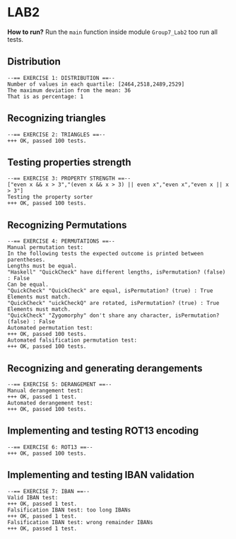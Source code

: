 # LAB2

**How to run?** Run the `main` function inside module `Group7_Lab2` too run all tests.


## Distribution
```
--== EXERCISE 1: DISTRIBUTION ==--
Number of values in each quartile: [2464,2518,2489,2529]
The maximum deviation from the mean: 36
That is as percentage: 1
```

## Recognizing triangles
```
--== EXERCISE 2: TRIANGLES ==--
+++ OK, passed 100 tests.
```

## Testing properties strength
```
--== EXERCISE 3: PROPERTY STRENGTH ==--
["even x && x > 3","(even x && x > 3) || even x","even x","even x || x > 3"]
Testing the property sorter
+++ OK, passed 100 tests.
```

## Recognizing Permutations
```
--== EXERCISE 4: PERMUTATIONS ==--
Manual permutation test:
In the following tests the expected outcome is printed between parentheses.
Lengths must be equal.
"Haskell" "QuickCheck" have different lengths, isPermutation? (false) : False
Can be equal.
"QuickCheck" "QuickCheck" are equal, isPermutation? (true) : True
Elements must match.
"QuickCheck" "uickCheckQ" are rotated, isPermutation? (true) : True
Elements must match.
"QuickCheck" "Zygomorphy" don't share any character, isPermutation? (false) : False
Automated permutation test:
+++ OK, passed 100 tests.
Automated falsification permutation test:
+++ OK, passed 100 tests.
```

## Recognizing and generating derangements
```
--== EXERCISE 5: DERANGEMENT ==--
Manual derangement test:
+++ OK, passed 1 test.
Automated derangement test:
+++ OK, passed 100 tests.
```

## Implementing and testing ROT13 encoding
```
--== EXERCISE 6: ROT13 ==--
+++ OK, passed 100 tests.
```

## Implementing and testing IBAN validation
```
--== EXERCISE 7: IBAN ==--
Valid IBAN test:
+++ OK, passed 1 test.
Falsification IBAN test: too long IBANs
+++ OK, passed 1 test.
Falsification IBAN test: wrong remainder IBANs
+++ OK, passed 1 test.
```
